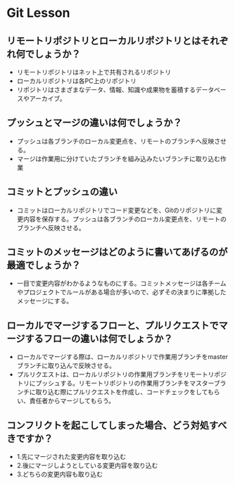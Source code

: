 # Git Lesson

## リモートリポジトリとローカルリポジトリとはそれぞれ何でしょうか？
* リモートリポジトリはネット上で共有されるリポジトリ
* ローカルリポジトリは各PC上のリポジトリ
* リポジトリはさまざまなデータ、情報、知識や成果物を蓄積するデータベースやアーカイブ。


## プッシュとマージの違いは何でしょうか？
* プッシュは各ブランチのローカル変更点を、リモートのブランチへ反映させる。
* マージは作業用に分けていたブランチを組み込みたいブランチに取り込む作業


## コミットとプッシュの違い
* コミットはローカルリポジトリでコード変更などを、Gitのリポジトリに変更内容を保存する。プッシュは各ブランチのローカル変更点を、リモートのブランチへ反映させる。


## コミットのメッセージはどのように書いてあげるのが最適でしょうか？
* 一目で変更内容がわかるようなものにする。コミットメッセージは各チームやプロジェクトでルールがある場合が多いので、必ずその決まりに準拠したメッセージにする。


## ローカルでマージするフローと、プルリクエストでマージするフローの違いは何でしょうか？
* ローカルでマージする際は、ローカルリポジトリで作業用ブランチをmasterブランチに取り込んで反映させる。
* プルリクエストは、ローカルリポジトリの作業用ブランチをリモートリポジトリにプッシュする。リモートリポジトリの作業用ブランチをマスターブランチに取り込む際にプルリクエストを作成し、コードチェックをしてもらい、責任者からマージしてもらう。



## コンフリクトを起こしてしまった場合、どう対処すべきですか？
* 1.先にマージされた変更内容を取り込む
* 2.後にマージしようとしている変更内容を取り込む
* 3.どちらの変更内容も取り込む
